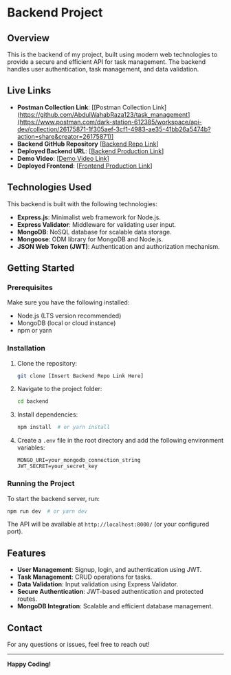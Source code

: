 # Backend Project

## Overview

This is the backend of my project, built using modern web technologies to provide a secure and efficient API for task management. The backend handles user authentication, task management, and data validation.

## Live Links

- **Postman Collection Link**: [[Postman Collection Link](https://github.com/AbdulWahabRaza123/task_management](https://www.postman.com/dark-station-612385/workspace/api-dev/collection/26175871-1f305aef-3cf1-4983-ae35-41bb26a5474b?action=share&creator=26175871)]
- **Backend GitHub Repository** [[Backend Repo Link](https://github.com/AbdulWahabRaza123/task_management)]
- **Deployed Backend URL**: [[Backend Production Link](https://task-manage-two-silk.vercel.app/)]
- **Demo Video**: [[Demo Video Link](https://drive.google.com/file/d/1NRs4XL_mPYduFth4O9JXL4yMZ6xJQDzW/view?usp=sharing)]
- **Deployed Frontend**: [[Frontend Production Link](https://task-manage-frontend-dl95.vercel.app/)]

## Technologies Used

This backend is built with the following technologies:

- **Express.js**: Minimalist web framework for Node.js.
- **Express Validator**: Middleware for validating user input.
- **MongoDB**: NoSQL database for scalable data storage.
- **Mongoose**: ODM library for MongoDB and Node.js.
- **JSON Web Token (JWT)**: Authentication and authorization mechanism.

## Getting Started

### Prerequisites

Make sure you have the following installed:

- Node.js (LTS version recommended)
- MongoDB (local or cloud instance)
- npm or yarn

### Installation

1. Clone the repository:
   ```sh
   git clone [Insert Backend Repo Link Here]
   ```
2. Navigate to the project folder:
   ```sh
   cd backend
   ```
3. Install dependencies:
   ```sh
   npm install  # or yarn install
   ```
4. Create a `.env` file in the root directory and add the following environment variables:
   ```env
   MONGO_URI=your_mongodb_connection_string
   JWT_SECRET=your_secret_key
   ```

### Running the Project

To start the backend server, run:

```sh
npm run dev  # or yarn dev
```

The API will be available at `http://localhost:8000/` (or your configured port).

## Features

- **User Management**: Signup, login, and authentication using JWT.
- **Task Management**: CRUD operations for tasks.
- **Data Validation**: Input validation using Express Validator.
- **Secure Authentication**: JWT-based authentication and protected routes.
- **MongoDB Integration**: Scalable and efficient database management.


## Contact

For any questions or issues, feel free to reach out!

---

**Happy Coding!**

